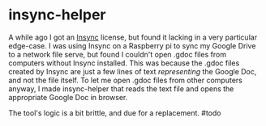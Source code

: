 # insync-helper
A while ago I got an [Insync](https://www.insynchq.com/) license, but found it lacking in a very particular edge-case. I was using Insync on a Raspberry pi to sync my Google Drive to a network file serve, but found I couldn't open .gdoc files from computers without Insync installed. This was because the .gdoc files created by Insync are just a few lines of text _representing_ the Google Doc, and not the file itself. To let me open .gdoc files from other computers anyway, I made insync-helper that reads the text file and opens the appropriate Google Doc in browser. 

The tool's logic is a bit brittle, and due for a replacement. #todo
